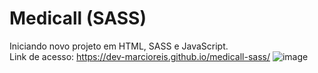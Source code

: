 # Medicall (SASS)
Iniciando novo projeto em HTML, SASS e JavaScript.<br>
Link de acesso: https://dev-marcioreis.github.io/medicall-sass/
![image](https://user-images.githubusercontent.com/122680054/213559780-8a57071d-7374-4edf-bb24-a64276ba2576.png)
